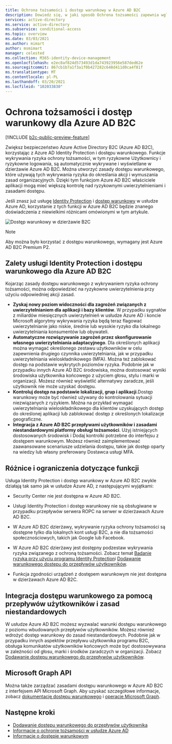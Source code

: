 ```yaml
---
title: Ochrona tożsamości i dostęp warunkowy w Azure AD B2C
description: Dowiedz się, w jaki sposób Ochrona tożsamości zapewnia wgląd w ryzykowne logowania i wykrywanie zagrożeń. Dowiedz się, jak i czy dostęp warunkowy umożliwia wymuszanie zasad organizacyjnych na podstawie zdarzeń ryzyka w dzierżawach Azure AD B2C.
services: active-directory
ms.service: active-directory
ms.subservice: conditional-access
ms.topic: overview
ms.date: 03/03/2021
ms.author: mimart
author: msmimart
manager: celested
ms.collection: M365-identity-device-management
ms.openlocfilehash: e2ec8af824d573493d1da743923956e587ded62e
ms.sourcegitcommit: 867cb1b7a1f3a1f0b427282c648d411d0ca4f81f
ms.translationtype: MT
ms.contentlocale: pl-PL
ms.lasthandoff: 03/20/2021
ms.locfileid: "102033830"
---
```

# <a name="identity-protection-and-conditional-access-for-azure-ad-b2c"></a>Ochrona tożsamości i dostęp warunkowy dla Azure AD B2C

[!INCLUDE [b2c-public-preview-feature](../../includes/active-directory-b2c-public-preview.md)]

Zwiększ bezpieczeństwo Azure Active Directory B2C (Azure AD B2C), korzystając z Azure AD Identity Protection i dostępu warunkowego. Funkcje wykrywania ryzyka ochrony tożsamości, w tym ryzykowne Użytkownicy i ryzykowne logowania, są automatycznie wykrywane i wyświetlane w dzierżawie Azure AD B2C. Można utworzyć zasady dostępu warunkowego, które używają tych wykrywania ryzyka do określania akcji i wymuszania zasad organizacyjnych. Dzięki tym funkcjom Azure AD B2C właściciele aplikacji mogą mieć większą kontrolę nad ryzykownymi uwierzytelnieniami i zasadami dostępu.
  
Jeśli znasz już usługę [Identity Protection](../active-directory/identity-protection/overview-identity-protection.md) i [dostęp warunkowy](../active-directory/conditional-access/overview.md) w usłudze Azure AD, korzystanie z tych funkcji w Azure AD B2C będzie znanego doświadczenia z niewielkimi różnicami omówionymi w tym artykule.

![Dostęp warunkowy w dzierżawie B2C](media/conditional-access-identity-protection-overview/conditional-access-b2c.png)

> [!NOTE]
> Aby można było korzystać z dostępu warunkowego, wymagany jest Azure AD B2C Premium P2.

## <a name="benefits-of-identity-protection-and-conditional-access-for-azure-ad-b2c"></a>Zalety usługi Identity Protection i dostępu warunkowego dla Azure AD B2C  

Kojarząc zasady dostępu warunkowego z wykrywaniem ryzyka ochrony tożsamości, można odpowiedzieć na ryzykowne uwierzytelnienia przy użyciu odpowiedniej akcji zasad.

- **Zyskaj nowy poziom widoczności dla zagrożeń związanych z uwierzytelnianiem dla aplikacji i bazy klientów**. W przypadku sygnałów z miliardów miesięcznych uwierzytelnień w usłudze Azure AD i koncie Microsoft algorytmy wykrywania ryzyka będą teraz flagować uwierzytelnianie jako niskie, średnie lub wysokie ryzyko dla lokalnego uwierzytelniania konsumentów lub obywateli.
- **Automatyczne rozwiązywanie zagrożeń przez skonfigurowanie własnego uwierzytelniania adaptacyjnego**. Dla określonych aplikacji można wymagać określonego zestawu użytkowników w celu zapewnienia drugiego czynnika uwierzytelniania, jak w przypadku uwierzytelniania wieloskładnikowego (MFA). Można też zablokować dostęp na podstawie wykrytych poziomów ryzyka. Podobnie jak w przypadku innych Azure AD B2C środowiska, można dostosować wyniki środowiska użytkownika końcowego z użyciem głosu, stylu i marki w organizacji. Możesz również wyświetlić alternatywy zaradcze, jeśli użytkownik nie może uzyskać dostępu.
- **Kontroluj dostęp na podstawie lokalizacji, grup i aplikacji**.Dostęp warunkowy może być również używany do kontrolowania sytuacji niezwiązanych z ryzykiem. Można na przykład wymagać uwierzytelniania wieloskładnikowego dla klientów uzyskujących dostęp do określonej aplikacji lub zablokować dostęp z określonych lokalizacje geograficzne.
- **Integracja z Azure AD B2C przepływami użytkowników i zasadami niestandardowymi platformy obsługi tożsamości**. Użyj istniejących dostosowanych środowisk i Dodaj kontrolki potrzebne do interfejsu z dostępem warunkowym. Możesz również zaimplementować zaawansowane scenariusze udzielania dostępu, takie jak dostęp oparty na wiedzy lub własny preferowany Dostawca usługi MFA.

## <a name="feature-differences-and-limitations"></a>Różnice i ograniczenia dotyczące funkcji

Usługa Identity Protection i dostęp warunkowy w Azure AD B2C zwykle działają tak samo jak w usłudze Azure AD, z następującymi wyjątkami:

- Security Center nie jest dostępna w Azure AD B2C.

- Usługi Identity Protection i dostęp warunkowy nie są obsługiwane w przypadku przepływów serwera ROPC na serwer w dzierżawach Azure AD B2C.

- W Azure AD B2C dzierżawy, wykrywanie ryzyka ochrony tożsamości są dostępne tylko dla lokalnych kont usługi B2C, a nie dla tożsamości społecznościowych, takich jak Google lub Facebook.

- W Azure AD B2C dzierżawy jest dostępny podzestaw wykrywania ryzyka związanego z ochroną tożsamości. Zobacz temat [Badanie ryzyka przy użyciu programu Identity Protection](identity-protection-investigate-risk.md)i [Dodawanie warunkowego dostępu do przepływów użytkowników](conditional-access-user-flow.md).

- Funkcja zgodności urządzeń z dostępem warunkowym nie jest dostępna w dzierżawach Azure AD B2C.


## <a name="integrate-conditional-access-with-user-flows-and-custom-policies"></a>Integracja dostępu warunkowego za pomocą przepływów użytkowników i zasad niestandardowych

W usłudze Azure AD B2C możesz wyzwalać warunki dostępu warunkowego z poziomu wbudowanych przepływów użytkowników. Możesz również wdrożyć dostęp warunkowy do zasad niestandardowych. Podobnie jak w przypadku innych aspektów przepływu użytkownika programu B2C, obsługa komunikatów użytkowników końcowych może być dostosowywana w zależności od głosu, marki i środków zaradczych w organizacji. Zobacz [Dodawanie dostępu warunkowego do przepływów użytkowników](conditional-access-user-flow.md).

## <a name="microsoft-graph-api"></a>Microsoft Graph API

Można także zarządzać zasadami dostępu warunkowego w Azure AD B2C z interfejsem API Microsoft Graph. Aby uzyskać szczegółowe informacje, zobacz [dokumentację dostępu warunkowego](../active-directory/conditional-access/overview.md) i [operacje Microsoft Graph](microsoft-graph-operations.md#conditional-access).

## <a name="next-steps"></a>Następne kroki

- [Dodawanie dostępu warunkowego do przepływów użytkownika](conditional-access-user-flow.md)
- [Informacje o ochronie tożsamości w usłudze Azure AD](../active-directory/identity-protection/overview-identity-protection.md)
- [Informacje o dostępie warunkowym](../active-directory/conditional-access/overview.md)